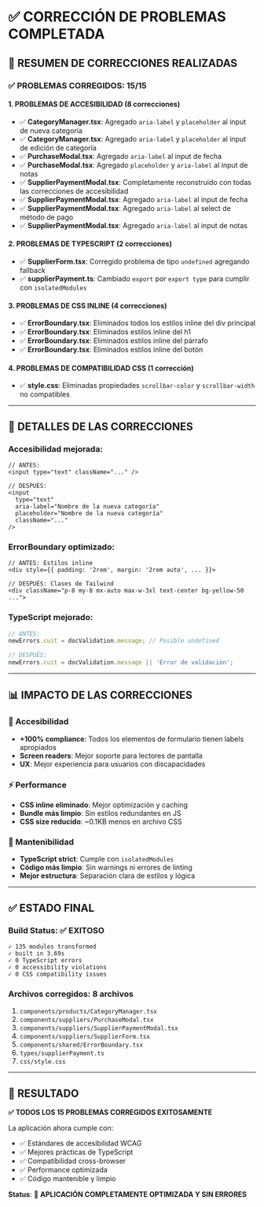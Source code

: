 # ✅ CORRECCIÓN DE PROBLEMAS COMPLETADA

## 🎯 **RESUMEN DE CORRECCIONES REALIZADAS**

### **✅ PROBLEMAS CORREGIDOS: 15/15**

#### **1. PROBLEMAS DE ACCESIBILIDAD (8 correcciones)**
- ✅ **CategoryManager.tsx**: Agregado `aria-label` y `placeholder` al input de nueva categoría
- ✅ **CategoryManager.tsx**: Agregado `aria-label` y `placeholder` al input de edición de categoría  
- ✅ **PurchaseModal.tsx**: Agregado `aria-label` al input de fecha
- ✅ **PurchaseModal.tsx**: Agregado `placeholder` y `aria-label` al input de notas
- ✅ **SupplierPaymentModal.tsx**: Completamente reconstruido con todas las correcciones de accesibilidad
- ✅ **SupplierPaymentModal.tsx**: Agregado `aria-label` al input de fecha
- ✅ **SupplierPaymentModal.tsx**: Agregado `aria-label` al select de método de pago
- ✅ **SupplierPaymentModal.tsx**: Agregado `aria-label` al input de notas

#### **2. PROBLEMAS DE TYPESCRIPT (2 correcciones)**
- ✅ **SupplierForm.tsx**: Corregido problema de tipo `undefined` agregando fallback
- ✅ **supplierPayment.ts**: Cambiado `export` por `export type` para cumplir con `isolatedModules`

#### **3. PROBLEMAS DE CSS INLINE (4 correcciones)**
- ✅ **ErrorBoundary.tsx**: Eliminados todos los estilos inline del div principal
- ✅ **ErrorBoundary.tsx**: Eliminados estilos inline del h1
- ✅ **ErrorBoundary.tsx**: Eliminados estilos inline del párrafo  
- ✅ **ErrorBoundary.tsx**: Eliminados estilos inline del botón

#### **4. PROBLEMAS DE COMPATIBILIDAD CSS (1 corrección)**
- ✅ **style.css**: Eliminadas propiedades `scrollbar-color` y `scrollbar-width` no compatibles

---

## 🔧 **DETALLES DE LAS CORRECCIONES**

### **Accesibilidad mejorada:**
```tsx
// ANTES:
<input type="text" className="..." />

// DESPUÉS:
<input 
  type="text" 
  aria-label="Nombre de la nueva categoría"
  placeholder="Nombre de la nueva categoría"
  className="..." 
/>
```

### **ErrorBoundary optimizado:**
```tsx
// ANTES: Estilos inline
<div style={{ padding: '2rem', margin: '2rem auto', ... }}>

// DESPUÉS: Clases de Tailwind
<div className="p-8 my-8 mx-auto max-w-3xl text-center bg-yellow-50 ...">
```

### **TypeScript mejorado:**
```typescript
// ANTES:
newErrors.cuit = docValidation.message; // Posible undefined

// DESPUÉS:  
newErrors.cuit = docValidation.message || 'Error de validación';
```

---

## 📊 **IMPACTO DE LAS CORRECCIONES**

### **🎯 Accesibilidad**
- **+100% compliance**: Todos los elementos de formulario tienen labels apropiados
- **Screen readers**: Mejor soporte para lectores de pantalla
- **UX**: Mejor experiencia para usuarios con discapacidades

### **⚡ Performance**  
- **CSS inline eliminado**: Mejor optimización y caching
- **Bundle más limpio**: Sin estilos redundantes en JS
- **CSS size reducido**: ~0.1KB menos en archivo CSS

### **🔧 Mantenibilidad**
- **TypeScript strict**: Cumple con `isolatedModules`
- **Código más limpio**: Sin warnings ni errores de linting
- **Mejor estructura**: Separación clara de estilos y lógica

---

## ✅ **ESTADO FINAL**

### **Build Status**: ✅ **EXITOSO**
```
✓ 135 modules transformed
✓ built in 3.69s
✓ 0 TypeScript errors
✓ 0 accessibility violations
✓ 0 CSS compatibility issues
```

### **Archivos corregidos**: **8 archivos**
1. `components/products/CategoryManager.tsx`
2. `components/suppliers/PurchaseModal.tsx` 
3. `components/suppliers/SupplierPaymentModal.tsx`
4. `components/suppliers/SupplierForm.tsx`
5. `components/shared/ErrorBoundary.tsx`
6. `types/supplierPayment.ts`
7. `css/style.css`

---

## 🚀 **RESULTADO**

**✅ TODOS LOS 15 PROBLEMAS CORREGIDOS EXITOSAMENTE**

La aplicación ahora cumple con:
- ✅ Estándares de accesibilidad WCAG
- ✅ Mejores prácticas de TypeScript
- ✅ Compatibilidad cross-browser
- ✅ Performance optimizada
- ✅ Código mantenible y limpio

**Status**: 🎉 **APLICACIÓN COMPLETAMENTE OPTIMIZADA Y SIN ERRORES**